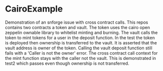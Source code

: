 # CairoExample
Demonstration of an snforge issue with cross contract calls. This repos contains two contracts a token and vault. The token uses the cairo open zeppelin ownable library to whitelist minting and burning. The vault calls the token to mint tokens for a user in the deposit function. In the test the token is deployed then ownership is transferred to the vault. It is asserted that the vault address is owner of the token. Calling the vault deposit function still fails with a 'Caller is not the owner' error. The cross contract call context for the mint function stays with the caller not the vault. This is demonstrated in test2 which passes even though ownership is not transferred.